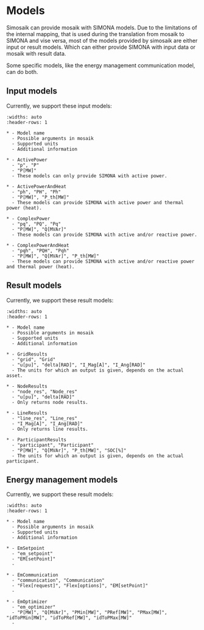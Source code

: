 # Models

Simosaik can provide mosaik with SIMONA models. Due to the limitations of the internal mapping, that is used during the
translation from mosaik to SIMONA and vise versa, most of the models provided by simosaik are either input or result models.
Which can either provide SIMONA with input data or mosaik with result data.

Some specific models, like the energy management communication model, can do both.

## Input models

Currently, we support these input models:

```{list-table}
:widths: auto
:header-rows: 1

* - Model name
  - Possible arguments in mosaik
  - Supported units
  - Additional information

* - ActivePower
  - "p", "P"
  - "P[MW]"
  - These models can only provide SIMONA with active power.

* - ActivePowerAndHeat
  - "ph", "PH", "Ph"
  - "P[MW]", "P_th[MW]"
  - These models can provide SIMONA with active power and thermal power (heat).

* - ComplexPower
  - "pq", "PQ", "Pq"
  - "P[MW]", "Q[MVAr]"
  - These models can provide SIMONA with active and/or reactive power.

* - ComplexPowerAndHeat
  - "pqh", "PQH", "Pqh"
  - "P[MW]", "Q[MVAr]", "P_th[MW]"
  - These models can provide SIMONA with active and/or reactive power and thermal power (heat).
```

## Result models

Currently, we support these result models:

```{list-table}
:widths: auto
:header-rows: 1

* - Model name
  - Possible arguments in mosaik
  - Supported units
  - Additional information

* - GridResults
  - "grid", "Grid"
  - "u[pu]", "delta[RAD]", "I_Mag[A]", "I_Ang[RAD]"
  - The units for which an output is given, depends on the actual asset.

* - NodeResults
  - "node_res", "Node_res"
  - "u[pu]", "delta[RAD]"
  - Only returns node results.

* - LineResults
  - "line_res", "Line_res"
  - "I_Mag[A]", "I_Ang[RAD]"
  - Only returns line results.

* - ParticipantResults
  - "participant", "Participant"
  - "P[MW]", "Q[MVAr]", "P_th[MW]", "SOC[%]"
  - The units for which an output is given, depends on the actual participant.
```

## Energy management models

Currently, we support these result models:

```{list-table}
:widths: auto
:header-rows: 1

* - Model name
  - Possible arguments in mosaik
  - Supported units
  - Additional information

* - EmSetpoint
  - "em_setpoint"
  - "EM[setPoint]"
  -

* - EmCommunication
  - "communication", "Communication"
  - "Flex[request]", "Flex[options]", "EM[setPoint]"
  - 
  
* - EmOptimizer
  - "em_optimizer"
  - "P[MW]", "Q[MVAr]", "PMin[MW]", "PRef[MW]", "PMax[MW]", "idToPMin[MW]", "idToPRef[MW]", "idToPMax[MW]"
  - 
```
